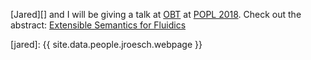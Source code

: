 ---
---

[Jared][] and I will be giving a talk at [OBT][] at [POPL 2018][popl]. Check out
the abstract: [Extensible Semantics for Fluidics][abs]

[obt]: https://popl18.sigplan.org/track/OBT-2018
[popl]: https://popl18.sigplan.org
[abs]: https://popl18.sigplan.org/event/obt-2018-extensible-semantics-for-fluidics
[jared]: {{ site.data.people.jroesch.webpage }}
